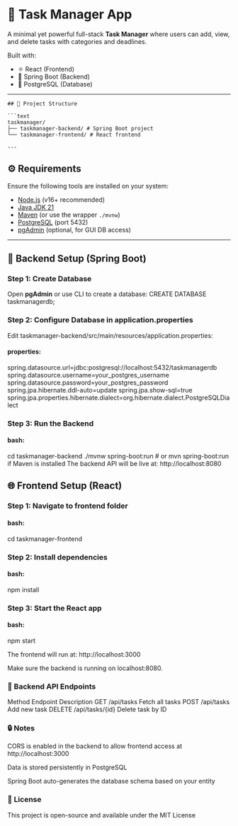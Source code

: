 # 📝 Task Manager App

A minimal yet powerful full-stack **Task Manager** where users can add, view, and delete tasks with categories and deadlines.

Built with:
- ⚛️ React (Frontend)
- 🌱 Spring Boot (Backend)
- 🐘 PostgreSQL (Database)

---
```
## 📁 Project Structure

```text
taskmanager/
├── taskmanager-backend/ # Spring Boot project
└── taskmanager-frontend/ # React frontend

---
```
## ⚙️ Requirements

Ensure the following tools are installed on your system:

- [Node.js](https://nodejs.org/) (v16+ recommended)
- [Java JDK 21](https://adoptium.net/)
- [Maven](https://maven.apache.org/) (or use the wrapper `./mvnw`)
- [PostgreSQL](https://www.postgresql.org/) (port 5432)
- [pgAdmin](https://www.pgadmin.org/) (optional, for GUI DB access)

---

## 🧱 Backend Setup (Spring Boot)

### Step 1: Create Database

Open **pgAdmin** or use CLI to create a database:
CREATE DATABASE taskmanagerdb;

### Step 2: Configure Database in application.properties
Edit taskmanager-backend/src/main/resources/application.properties:

#### properties:
spring.datasource.url=jdbc:postgresql://localhost:5432/taskmanagerdb
spring.datasource.username=your_postgres_username
spring.datasource.password=your_postgres_password
spring.jpa.hibernate.ddl-auto=update
spring.jpa.show-sql=true
spring.jpa.properties.hibernate.dialect=org.hibernate.dialect.PostgreSQLDialect

### Step 3: Run the Backend
#### bash:
cd taskmanager-backend
./mvnw spring-boot:run   # or mvn spring-boot:run if Maven is installed
The backend API will be live at:
http://localhost:8080

## 🌐 Frontend Setup (React)
### Step 1: Navigate to frontend folder
#### bash:
cd taskmanager-frontend
### Step 2: Install dependencies
#### bash:
npm install
### Step 3: Start the React app
#### bash:
npm start

The frontend will run at:
http://localhost:3000

Make sure the backend is running on localhost:8080.

### 📡 Backend API Endpoints
Method	Endpoint	Description
GET	/api/tasks	Fetch all tasks
POST	/api/tasks	Add new task
DELETE	/api/tasks/{id}	Delete task by ID

### 🔒 Notes
CORS is enabled in the backend to allow frontend access at http://localhost:3000

Data is stored persistently in PostgreSQL

Spring Boot auto-generates the database schema based on your entity

### 📄 License
This project is open-source and available under the MIT License

